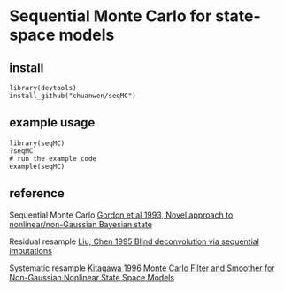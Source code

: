 # Sequential Monte Carlo for state-space models

## install
```
library(devtools)
install_github("chuanwen/seqMC")
```
## example usage
```
library(seqMC)
?seqMC
# run the example code
example(seqMC)
```

## reference
Sequential Monte Carlo
[Gordon et al 1993, Novel approach to nonlinear/non-Gaussian Bayesian state](http://www3.nd.edu/~lemmon/courses/ee67033/pubs/GordonSalmondSmith93.pdf)

Residual resample
[Liu, Chen 1995 Blind deconvolution via sequential imputations](http://www.people.fas.harvard.edu/~junliu/TechRept/95folder/liu&chen95_s.pdf)

Systematic resample
[Kitagawa 1996 Monte Carlo Filter and Smoother for Non-Gaussian Nonlinear State Space Models](https://www.jstor.org/stable/1390750?seq=1#page_scan_tab_contents)